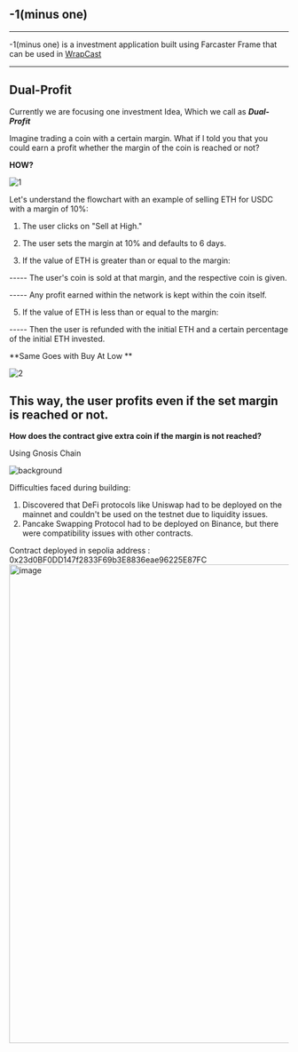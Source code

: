## **-1(minus one)**
------

-1(minus one) is a investment application built using Farcaster Frame that can be used in [WrapCast](https://warpcast.com/) 

------

## Dual-Profit


Currently we are focusing one investment Idea, Which we call as _**Dual-Profit**_

Imagine trading a coin with a certain margin. What if I told you that you could earn a profit whether the margin of the coin is reached or not?

**HOW?**

![1](https://github.com/manukj/-1_eth_oxford/assets/22499119/aa205568-b91b-4d4e-a228-a36c31fd82b2)



Let's understand the flowchart with an example of selling  ETH for USDC with a margin of 10%:

1. The user clicks on "Sell at High."
   
3. The user sets the margin at 10% and defaults to 6 days.
   
4. If the value of ETH is greater than or equal to the margin:
   
----- The user's coin is sold at that margin, and the respective coin is given.

----- Any profit earned within the network is kept within the coin itself.

5. If the value of ETH is less than or equal to the margin:
   
----- Then the user is refunded with the initial ETH and a certain percentage of the initial ETH invested.


**Same Goes with Buy At Low **

![2](https://github.com/manukj/-1_eth_oxford/assets/22499119/ebf30440-5ebd-4032-98b4-983a187a77c3)


This way, the user profits even if the set margin is reached or not.
----------


**How does the contract give extra coin if the margin is not reached?**

Using Gnosis Chain 

![background](https://github.com/manukj/-1_eth_oxford/assets/22499119/eecf1152-c27c-41ac-8e94-ae321ca8ec3e)


Difficulties faced during building:
1. Discovered that DeFi protocols like Uniswap had to be deployed on the mainnet and couldn't be used on the testnet due to liquidity issues.
2. Pancake Swapping Protocol had to be deployed on Binance, but there were compatibility issues with other contracts.




Contract deployed in sepolia 
address : 0x23d0BF0DD147f2833F69b3E8836eae96225E87FC
<img width="862" alt="image" src="https://github.com/manukj/-1_eth_oxford/assets/22499119/39c63ece-2d57-487b-84de-a77ee8d8e798">



